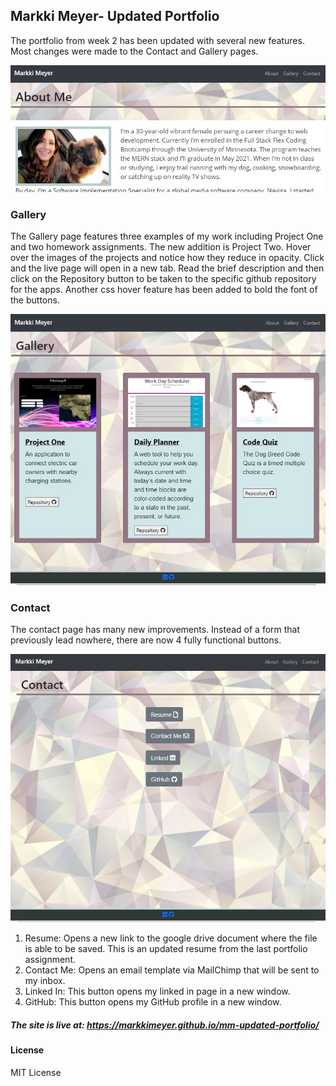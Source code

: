 ## Markki Meyer- Updated Portfolio

The portfolio from week 2 has been updated with several new features. Most changes were made to the Contact and Gallery pages. 


![Homepage Reference](/Images/about-me.jpg)

### Gallery

The Gallery page features three examples of my work including Project One and two homework assignments. The new addition is Project Two. Hover over the images of the projects and notice how they reduce in opacity. Click and the live page will open in a new tab. Read the brief description and then click on the Repository button to be taken to the specific github repository for the apps. Another css hover feature has been added to bold the font of the buttons. 

![Homepage Reference](/Images/gallery.jpg)


### Contact

The contact page has many new improvements. Instead of a form that previously lead nowhere, there are now 4 fully functional buttons. 

![Homepage Reference](/Images/contact.jpg)

1. Resume: Opens a new link to the google drive document where the file is able to be saved. This is an updated resume from the last portfolio assignment. 
2. Contact Me: Opens an email template via MailChimp that will be sent to my inbox.
3. Linked In: This button opens my linked in page in a new window. 
4. GitHub: This button opens my GitHub profile in a new window. 

##### The site is live at: https://markkimeyer.github.io/mm-updated-portfolio/

#### License
MIT License